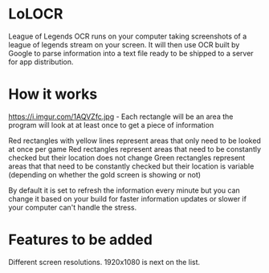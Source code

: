 LoLOCR
======

League of Legends OCR runs on your computer taking screenshots of a league of legends stream on your screen. It will then use
OCR built by Google to parse information into a text file ready to be shipped to a server for app distribution.

How it works
=============
https://i.imgur.com/1AQVZfc.jpg   - Each rectangle will be an area the program will look at at least once to get a piece of
information

Red rectangles with yellow lines represent areas that only need to be looked at once per game
Red rectangles represent areas that need to be constantly checked but their location does not change
Green rectangles represent areas that that need to be constantly checked but their location is variable (depending on whether
the gold screen is showing or not)


By default it is set to refresh the information every minute but you can change it based on your build for faster information
updates or slower if your computer can't handle the stress.

Features to be added
====================
Different screen resolutions. 1920x1080 is next on the list.
